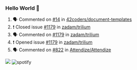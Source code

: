 ### Hello World 👋

<!--


Here are some ideas to get you started:

- 🔭 I’m currently working on ...
- 🌱 I’m currently learning ...
- 👯 I’m looking to collaborate on ...
- 🤔 I’m looking for help with ...
- 💬 Ask me about ...
- 📫 How to reach me: ...
- 😄 Pronouns: ...
- ⚡ Fun fact: ...
-->

<!--START_SECTION:activity-->
1. 🗣 Commented on [#14](https://github.com/42coders/document-templates/issues/14) in [42coders/document-templates](https://github.com/42coders/document-templates)
2. ❗️ Closed issue [#1179](https://github.com/zadam/trilium/issues/1179) in [zadam/trilium](https://github.com/zadam/trilium)
3. 🗣 Commented on [#1179](https://github.com/zadam/trilium/issues/1179) in [zadam/trilium](https://github.com/zadam/trilium)
4. ❗️ Opened issue [#1179](https://github.com/zadam/trilium/issues/1179) in [zadam/trilium](https://github.com/zadam/trilium)
5. 🗣 Commented on [#822](https://github.com/Attendize/Attendize/issues/822) in [Attendize/Attendize](https://github.com/Attendize/Attendize)
<!--END_SECTION:activity-->

<img src="https://github-readme-stats.milmike.vercel.app/api?username=millsoft&show_icons=true&hide_border=true">

<!--START_SECTION:waka-->
<!--END_SECTION:waka-->


<img src="https://novatorem-nine.vercel.app/api/spotify-playing" alt="spotify">
